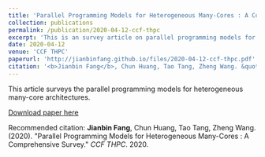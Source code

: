 ```yaml
---
title: 'Parallel Programming Models for Heterogeneous Many-Cores : A Comprehensive Survey'
collection: publications
permalink: /publication/2020-04-12-ccf-thpc
excerpt: 'This is an survey article on parallel programming models for heterogeneous many-core architectures.'
date: 2020-04-12
venue: 'CCF THPC'
paperurl: 'http://jianbinfang.github.io/files/2020-04-12-ccf-thpc.pdf'
citation: '<b>Jianbin Fang</b>, Chun Huang, Tao Tang, Zheng Wang. &quot;Parallel Programming Models for Heterogeneous Many-Cores : A Comprehensive Survey.&quot; <i>CCF THPC</i>. 2020.'
---
```

This article surveys the parallel programming models for heterogeneous many-core architectures.

[Download paper here](http://jianbinfang.github.io/files/2020-04-12-ccf-thpc.pdf)

Recommended citation: <b>Jianbin Fang</b>, Chun Huang, Tao Tang, Zheng Wang. (2020). "Parallel Programming Models for Heterogeneous Many-Cores : A Comprehensive Survey." <i>CCF THPC</i>. 2020. 
